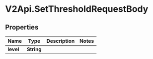 # V2Api.SetThresholdRequestBody

## Properties

Name | Type | Description | Notes
------------ | ------------- | ------------- | -------------
**level** | **String** |  | 


